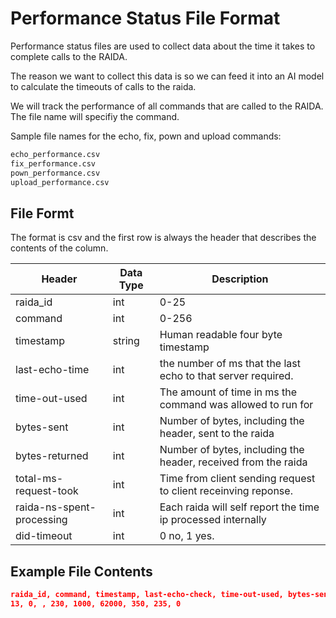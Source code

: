 # Performance Status File Format

Performance status files are used to collect data about the time it takes to complete calls to the RAIDA. 

The reason we want to collect this data is so we can feed it into an AI model to calculate the timeouts of calls to the raida. 

We will track the performance of all commands that are called to the RAIDA. The file name will specifiy the command. 

Sample file names for the echo, fix, pown and upload commands: 

```bash
echo_performance.csv
fix_performance.csv
pown_performance.csv
upload_performance.csv
```
## File Formt
The format is csv and the first row is always the header that describes the contents of the column. 

Header | Data Type |Description
---|---|---
raida_id | int | 0-25
command | int | 0-256
timestamp | string | Human readable four byte timestamp
last-echo-time | int | the number of ms that the last echo to that server required. 
time-out-used | int | The amount of time in ms the command was allowed to run for
bytes-sent | int | Number of bytes, including the header, sent to the raida 
bytes-returned | int |  Number of bytes, including the header, received from the raida 
total-ms-request-took | int | Time from client sending request to client receinving reponse. 
raida-ns-spent-processing | int | Each raida will self report the time ip processed internally
did-timeout | int | 0 no, 1 yes.

## Example File Contents
```json
raida_id, command, timestamp, last-echo-check, time-out-used, bytes-sent, bytes-returned, total-ns-spent-processing, did-timeout
13, 0, , 230, 1000, 62000, 350, 235, 0
```
